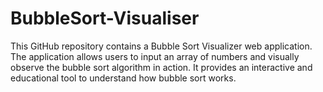 # BubbleSort-Visualiser
This GitHub repository contains a Bubble Sort Visualizer web application. The application allows users to input an array of numbers and visually observe the bubble sort algorithm in action. It provides an interactive and educational tool to understand how bubble sort works.
